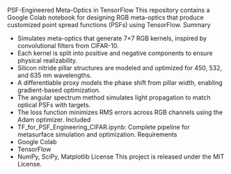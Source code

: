 PSF-Engineered Meta-Optics in TensorFlow
This repository contains a Google Colab notebook for designing RGB meta-optics that produce customized point spread functions (PSFs) using TensorFlow.
Summary
- Simulates meta-optics that generate 7×7 RGB kernels, inspired by convolutional filters from CIFAR-10.
- Each kernel is split into positive and negative components to ensure physical realizability.
- Silicon nitride pillar structures are modeled and optimized for 450, 532, and 635 nm wavelengths.
- A differentiable proxy models the phase shift from pillar width, enabling gradient-based optimization.
- The angular spectrum method simulates light propagation to match optical PSFs with targets.
- The loss function minimizes RMS errors across RGB channels using the Adam optimizer.
Included
- TF_for_PSF_Engineering_CIFAR.ipynb: Complete pipeline for metasurface simulation and optimization.
Requirements
- Google Colab
- TensorFlow
- NumPy, SciPy, Matplotlib
License
This project is released under the MIT License.

